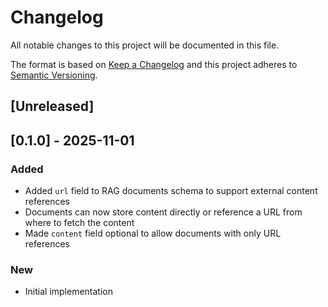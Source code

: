 # Changelog

All notable changes to this project will be documented in this file.

The format is based on [Keep a Changelog](http://keepachangelog.com/en/1.0.0/)
and this project adheres to [Semantic Versioning](http://semver.org/spec/v2.0.0.html).

## [Unreleased]

## [0.1.0] - 2025-11-01

### Added

- Added `url` field to RAG documents schema to support external content references
- Documents can now store content directly or reference a URL from where to fetch the content
- Made `content` field optional to allow documents with only URL references

### New

- Initial implementation
